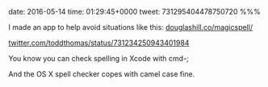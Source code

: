 date: 2016-05-14
time: 01:29:45+0000
tweet: 731295404478750720
%%%

I made an app to help avoid situations like this: [douglashill.co/magicspell/](http://douglashill.co/magicspell/)

[twitter.com/toddthomas/status/731234250943401984](https://twitter.com/toddthomas/status/731234250943401984)

You know you can check spelling in Xcode with cmd-;

And the OS X spell checker copes with camel case fine.
